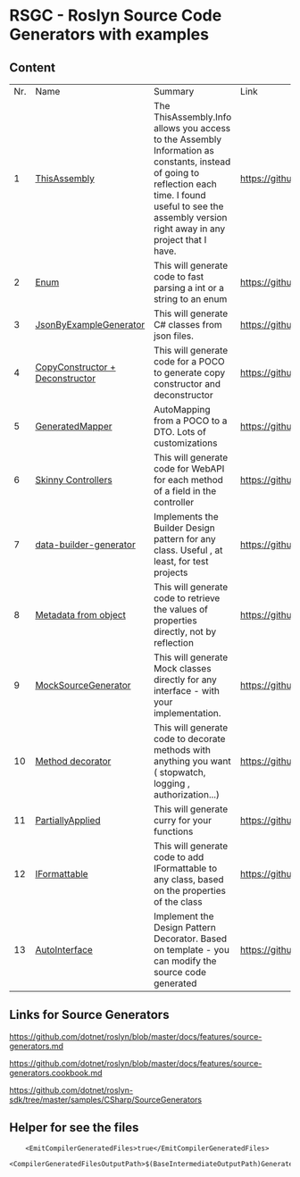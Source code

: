 # RSGC - Roslyn Source Code Generators with examples



## Content


<table>
<tr>
<td>Nr.</td><td>Name</td><td>Summary</td>
<td>Link</td>
</tr>

<tr>
<td>1</td>
<td>
<a href='https://github.com/ignatandrei/RSCG_Examples/tree/main/ApplicationVersion'>ThisAssembly</a>
</td>

<td>The ThisAssembly.Info allows you access to the Assembly Information as constants, instead of going to reflection each time. I found useful to see the assembly version right away in any project that I have.</td>

<td>
<a href='https://github.com/ignatandrei/RSCG_Examples/tree/main/ApplicationVersion'>
https://github.com/ignatandrei/RSCG_Examples/tree/main/ApplicationVersion
</a>
</td>

</tr>

<tr>
<td>2</td>
<td>
<a href='https://github.com/ignatandrei/RSCG_Examples/tree/main/Enum'>Enum</a>
</td>

<td>This will generate code to fast parsing a int or a string to an enum</td>

<td>
<a href='https://github.com/ignatandrei/RSCG_Examples/tree/main/Enum'>
https://github.com/ignatandrei/RSCG_Examples/tree/main/Enum
</a>
</td>

</tr>

<tr>
<td>3</td>
<td>
<a href='https://github.com/ignatandrei/RSCG_Examples/tree/main/JsonToClass'>JsonByExampleGenerator</a>
</td>

<td>This will generate C# classes from json files.</td>

<td>
<a href='https://github.com/ignatandrei/RSCG_Examples/tree/main/JsonToClass'>
https://github.com/ignatandrei/RSCG_Examples/tree/main/JsonToClass
</a>
</td>

</tr>

<tr>
<td>4</td>
<td>
<a href='https://github.com/ignatandrei/RSCG_Examples/tree/main/CopyConstructor'>CopyConstructor + Deconstructor</a>
</td>

<td>This will generate code for a POCO to generate copy constructor and deconstructor</td>

<td>
<a href='https://github.com/ignatandrei/RSCG_Examples/tree/main/CopyConstructor'>
https://github.com/ignatandrei/RSCG_Examples/tree/main/CopyConstructor
</a>
</td>

</tr>

<tr>
<td>5</td>
<td>
<a href='https://github.com/ignatandrei/RSCG_Examples/tree/main/DTOMapper'>GeneratedMapper</a>
</td>

<td>AutoMapping from a POCO to a DTO. Lots of customizations</td>

<td>
<a href='https://github.com/ignatandrei/RSCG_Examples/tree/main/DTOMapper'>
https://github.com/ignatandrei/RSCG_Examples/tree/main/DTOMapper
</a>
</td>

</tr>

<tr>
<td>6</td>
<td>
<a href='https://github.com/ignatandrei/RSCG_Examples/tree/main/SkinnyControllers'>Skinny Controllers</a>
</td>

<td>This will generate code for WebAPI for each method of a field in the controller</td>

<td>
<a href='https://github.com/ignatandrei/RSCG_Examples/tree/main/SkinnyControllers'>
https://github.com/ignatandrei/RSCG_Examples/tree/main/SkinnyControllers
</a>
</td>

</tr>

<tr>
<td>7</td>
<td>
<a href='https://github.com/ignatandrei/RSCG_Examples/tree/main/DP_Builder'>data-builder-generator</a>
</td>

<td>Implements the Builder Design pattern for any class. Useful , at least, for test projects </td>

<td>
<a href='https://github.com/ignatandrei/RSCG_Examples/tree/main/DP_Builder'>
https://github.com/ignatandrei/RSCG_Examples/tree/main/DP_Builder
</a>
</td>

</tr>

<tr>
<td>8</td>
<td>
<a href='https://github.com/ignatandrei/RSCG_Examples/tree/main/MetadataFromObject'>Metadata from object</a>
</td>

<td>This will generate code to retrieve the values of properties directly, not by reflection</td>

<td>
<a href='https://github.com/ignatandrei/RSCG_Examples/tree/main/MetadataFromObject'>
https://github.com/ignatandrei/RSCG_Examples/tree/main/MetadataFromObject
</a>
</td>

</tr>

<tr>
<td>9</td>
<td>
<a href='https://github.com/ignatandrei/RSCG_Examples/tree/main/DynamicMocking'>MockSourceGenerator</a>
</td>

<td>This will generate Mock classes directly for any interface - with your implementation.</td>

<td>
<a href='https://github.com/ignatandrei/RSCG_Examples/tree/main/DynamicMocking'>
https://github.com/ignatandrei/RSCG_Examples/tree/main/DynamicMocking
</a>
</td>

</tr>

<tr>
<td>10</td>
<td>
<a href='https://github.com/ignatandrei/RSCG_Examples/tree/main/MethodDecorator'>Method decorator</a>
</td>

<td>This will generate code to decorate methods with anything you want ( stopwatch, logging , authorization...)</td>

<td>
<a href='https://github.com/ignatandrei/RSCG_Examples/tree/main/MethodDecorator'>
https://github.com/ignatandrei/RSCG_Examples/tree/main/MethodDecorator
</a>
</td>

</tr>

<tr>
<td>11</td>
<td>
<a href='https://github.com/ignatandrei/RSCG_Examples/tree/main/PartiallyFunction'>PartiallyApplied</a>
</td>

<td>This will generate curry for your functions </td>

<td>
<a href='https://github.com/ignatandrei/RSCG_Examples/tree/main/PartiallyFunction'>
https://github.com/ignatandrei/RSCG_Examples/tree/main/PartiallyFunction
</a>
</td>

</tr>

<tr>
<td>12</td>
<td>
<a href='https://github.com/ignatandrei/RSCG_Examples/tree/main/IFormattable'>IFormattable</a>
</td>

<td>This will generate code to add IFormattable to any class, based on the properties of the class</td>

<td>
<a href='https://github.com/ignatandrei/RSCG_Examples/tree/main/IFormattable'>
https://github.com/ignatandrei/RSCG_Examples/tree/main/IFormattable
</a>
</td>

</tr>

<tr>
<td>13</td>
<td>
<a href='https://github.com/ignatandrei/RSCG_Examples/tree/main/DP_Decorator'>AutoInterface</a>
</td>

<td>Implement the Design Pattern Decorator. Based on template - you can modify the source code generated</td>

<td>
<a href='https://github.com/ignatandrei/RSCG_Examples/tree/main/DP_Decorator'>
https://github.com/ignatandrei/RSCG_Examples/tree/main/DP_Decorator
</a>
</td>

</tr>

</table>

## Links for Source Generators

https://github.com/dotnet/roslyn/blob/master/docs/features/source-generators.md

https://github.com/dotnet/roslyn/blob/master/docs/features/source-generators.cookbook.md

https://github.com/dotnet/roslyn-sdk/tree/master/samples/CSharp/SourceGenerators

## Helper for see the files

```   
    <EmitCompilerGeneratedFiles>true</EmitCompilerGeneratedFiles>
    <CompilerGeneratedFilesOutputPath>$(BaseIntermediateOutputPath)Generated</CompilerGeneratedFilesOutputPath>
```